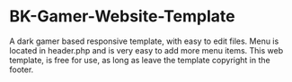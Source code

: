 # BK-Gamer-Website-Template
A dark gamer based responsive template, with easy to edit files. Menu is located in header.php and is very easy to add more menu items. This web template, is free for use, as long as leave the template copyright in the footer.
